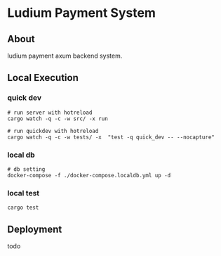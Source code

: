 # Ludium Payment System
## About
ludium payment axum backend system.


## Local Execution
### quick dev
```
# run server with hotreload
cargo watch -q -c -w src/ -x run 

# run quickdev with hotreload
cargo watch -q -c -w tests/ -x  "test -q quick_dev -- --nocapture"
```

### local db 
```
# db setting
docker-compose -f ./docker-compose.localdb.yml up -d
```

### local test 
```
cargo test
```


## Deployment
todo